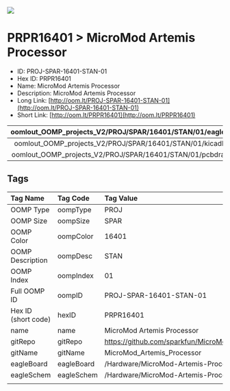 


  
![][im]
# PRPR16401 > MicroMod Artemis Processor

- ID: PROJ-SPAR-16401-STAN-01
- Hex ID: PRPR16401
- Name: MicroMod Artemis Processor
- Description: MicroMod Artemis Processor
- Long Link: [http://oom.lt/PROJ-SPAR-16401-STAN-01](http://oom.lt/PROJ-SPAR-16401-STAN-01)
- Short Link: [http://oom.lt/PRPR16401](http://oom.lt/PRPR16401)
  

|oomlout_OOMP_projects_V2/PROJ/SPAR/16401/STAN/01/eagleImage.png|oomlout_OOMP_projects_V2/PROJ/SPAR/16401/STAN/01/eagleSchemImage.png|oomlout_OOMP_projects_V2/PROJ/SPAR/16401/STAN/01/kicadPcb3dFront.png|oomlout_OOMP_projects_V2/PROJ/SPAR/16401/STAN/01/kicadPcb3dBack.png|
| :---: | :---: | :---: | :---: |
|oomlout_OOMP_projects_V2/PROJ/SPAR/16401/STAN/01/kicadPcb3d.png|oomlout_OOMP_projects_V2/PROJ/SPAR/16401/STAN/01/bomBack.png|oomlout_OOMP_projects_V2/PROJ/SPAR/16401/STAN/01/bomFront.png|oomlout_OOMP_projects_V2/PROJ/SPAR/16401/STAN/01/pcbdraw.svg|
|oomlout_OOMP_projects_V2/PROJ/SPAR/16401/STAN/01/pcbdrawBack.svg||||

## Tags
  

|Tag Name|Tag Code|Tag Value|
| :--- | :--- | :--- |
|OOMP Type|oompType|PROJ|
|OOMP Size|oompSize|SPAR|
|OOMP Color|oompColor|16401|
|OOMP Description|oompDesc|STAN|
|OOMP Index|oompIndex|01|
|Full OOMP ID|oompID|PROJ-SPAR-16401-STAN-01|
|Hex ID (short code)|hexID|PRPR16401|
|name|name|MicroMod Artemis Processor|
|gitRepo|gitRepo|https://github.com/sparkfun/MicroMod_Artemis_Processor|
|gitName|gitName|MicroMod_Artemis_Processor|
|eagleBoard|eagleBoard|/Hardware/MicroMod-Artemis-ProcessorBoard.brd|
|eagleSchem|eagleSchem|/Hardware/MicroMod-Artemis-ProcessorBoard.sch|
||||



[im]: PROJ/SPAR/16401/STAN/01/kicadPcb3d_450.png
